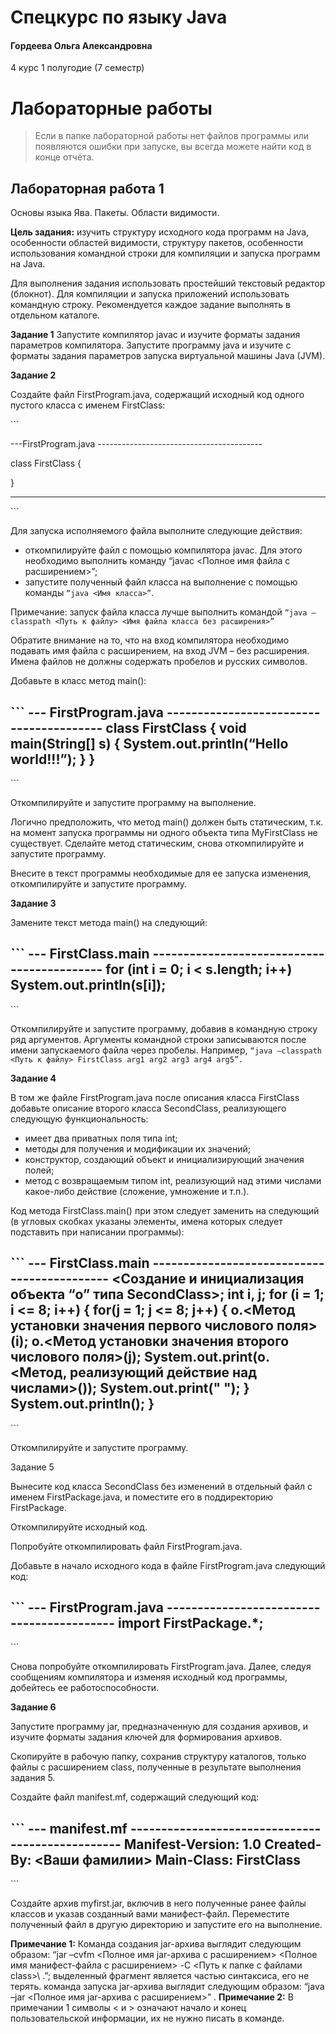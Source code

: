 # Спецкурс по языку Java

#### Гордеева Ольга Александровна

4 курс 1 полугодие (7 семестр)

# Лабораторные работы

> Если в папке лабораторной работы нет файлов программы или появляются ошибки при запуске, вы всегда можете найти код в конце отчёта.

## Лабораторная работа 1

Основы языка Ява. Пакеты. Области видимости.

**Цель задания:** изучить структуру исходного кода программ на Java, особенности областей видимости, структуру пакетов, особенности использования командной строки для компиляции и запуска программ на Java.

Для выполнения задания использовать простейший текстовый редактор (блокнот). Для компиляции и запуска приложений использовать командную строку. Рекомендуется каждое задание выполнять в отдельном каталоге.

**Задание 1**
Запустите компилятор javac и изучите форматы задания параметров компилятора. Запустите программу java и изучите с форматы задания параметров запуска виртуальной машины Java (JVM).

**Задание 2**

Cоздайте файл FirstProgram.java, содержащий исходный код одного пустого класса с именем FirstClass:

\```

---FirstProgram.java -----------------------------------------

class FirstClass {

}

------------------------------------------------------------------

\```

Для запуска исполняемого файла выполните следующие действия:
- откомпилируйте файл с помощью компилятора javac. Для этого необходимо выполнить команду “javac <Полное имя файла с расширением>”;
- запустите полученный файл класса на выполнение с помощью команды `“java <Имя класса>”`. 

Примечание: запуск файла класса лучше выполнить командой `“java –classpath <Путь к файлу> <Имя файла класса без расширения>”`

Обратите внимание на то, что на вход компилятора необходимо подавать имя файла с расширением, на вход JVM – без расширения. Имена файлов не должны содержать пробелов и русских символов.

Добавьте в класс метод main():

\```
--- FirstProgram.java ----------------------------------------
class FirstClass {
	void main(String[] s) {
		System.out.println(“Hello world!!!”);
	}
}
------------------------------------------------------------------
\```

Откомпилируйте и запустите программу на выполнение.

Логично предположить, что метод main() должен быть статическим, т.к. на момент запуска программы ни одного объекта типа MyFirstClass не существует. Сделайте метод статическим, снова откомпилируйте и запустите программу.

Внесите в текст программы необходимые для ее запуска изменения, откомпилируйте и запустите программу.

**Задание 3**

Замените текст метода main() на следующий:

\```
--- FirstClass.main -------------------------------------------
for (int i = 0; i < s.length; i++)
	System.out.println(s[i]);
------------------------------------------------------------------
\```

Откомпилируйте и запустите программу, добавив в командную строку ряд аргументов. Аргументы командной строки записываются после имени запускаемого файла через пробелы. Например,  `“java –classpath <Путь к файлу> FirstClass arg1 arg2 arg3 arg4 arg5”.`

**Задание 4**

В том же файле FirstProgram.java после описания класса FirstClass добавьте описание второго класса SecondClass, реализующего следующую функциональность:
- имеет два приватных поля типа int;
- методы для получения и модификации их значений;
- конструктор, создающий объект и инициализирующий значения полей;
- метод с возвращаемым типом int, реализующий над этими числами какое-либо действие (сложение, умножение и т.п.).

Код метода FirstClass.main() при этом следует заменить на следующий (в угловых скобках указаны элементы, имена которых следует подставить при написании программы):

\```
--- FirstClass.main --------------------------------------------
<Создание и инициализация объекта “o” типа SecondClass>;
int i, j;
for (i = 1; i <= 8; i++) {
	for(j = 1; j <= 8; j++) {
		o.<Метод установки значения первого числового поля>(i);
		o.<Метод установки значения второго числового поля>(j);
		System.out.print(o.<Метод, реализующий действие над числами>());
		System.out.print(" ");
	}
	System.out.println();
}
------------------------------------------------------------------
\```

Откомпилируйте и запустите программу.

Задание 5

Вынесите код класса SecondClass без изменений в отдельный файл с именем FirstPackage.java, и поместите его в поддиректорию FirstPackage.

Откомпилируйте исходный код. 

Попробуйте откомпилировать файл FirstProgram.java.

Добавьте в начало исходного кода в файле FirstProgram.java следующий код:

\```
--- FirstProgram.java ------------------------------------------
import FirstPackage.*;
------------------------------------------------------------------
\```

Снова попробуйте откомпилировать FirstProgram.java. Далее, следуя сообщениям компилятора и изменяя исходный код программы, добейтесь ее работоспособности.

**Задание 6**

Запустите программу jar, предназначенную для создания архивов, и  изучите форматы задания ключей для формирования архивов.

Скопируйте в рабочую папку, сохранив структуру каталогов, только файлы с расширением class, полученные в результате выполнения задания 5.

Создайте файл manifest.mf, содержащий следующий код:

\```
--- manifest.mf -------------------------------------------------
Manifest-Version: 1.0
Created-By: <Ваши фамилии>
Main-Class: FirstClass
------------------------------------------------------------------
\```

Создайте архив myfirst.jar, включив в него полученные ранее файлы классов и указав созданный вами манифест-файл. Переместите полученный файл в другую директорию и запустите его на выполнение.

**Примечание 1:** Команда создания jar-архива выглядит следующим образом: “jar –cvfm <Полное имя jar-архива с расширением> <Полное имя манифест-файла с расширением> -C <Путь к папке с файлами class>\ .”; выделенный фрагмент является частью синтаксиса, его не терять.
команда запуска jar-архива выглядит следующим образом: “java –jar <Полное имя jar-архива с расширением>” .
**Примечание 2:** В примечании 1 символы < и > означают начало и конец пользовательской информации, их не нужно писать в команде. 

